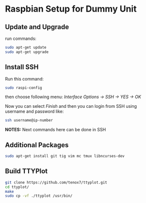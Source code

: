 # Raspbian Setup for Dummy Unit

## Update and Upgrade

run commands:

```sh
sudo apt-get update
sudo apt-get upgrade
```

## Install SSH

Run this command:

```sh
sudo raspi-config
```

then choose following menu: *Interface Options -> SSH -> YES -> OK*

Now you can select *Finish* and then you can login from SSH using username and password like:

```sh
ssh username@ip-number
```

**NOTES:** Next commands here can be done in SSH

## Additional Packages

```sh
sudo apt-get install git tig vim mc tmux libncurses-dev
```

## Build TTYPlot

```sh
git clone https://github.com/tenox7/ttyplot.git
cd ttyplot/
make
sudo cp -vf ./ttyplot /usr/bin/
```